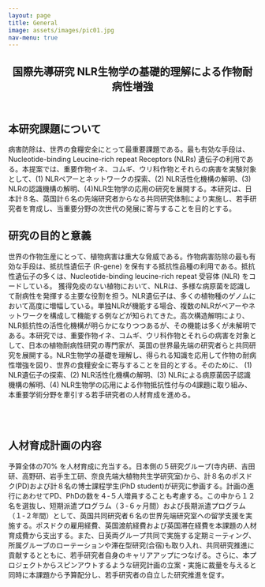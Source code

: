 ```yaml
---
layout: page
title: General
image: assets/images/pic01.jpg
nav-menu: true
---
```


<!-- Main -->
<div id="main" class="alt">

<!-- One -->
<section id="one">
	<div class="inner">
		<header class="major">
			<h2>国際先導研究 NLR生物学の基礎的理解による作物耐病性増強</h2>
		</header>

<!-- Content -->
<h2 id="content">本研究課題について</h2>
<p>病害防除は、世界の食糧安全にとって最重要課題である。最も有効な手段は、Nucleotide-binding Leucine-rich repeat Receptors (NLRs) 遺伝子の利用である。本提案では、重要作物イネ、コムギ、ウリ科作物とそれらの病害を実験対象として、(1) NLRペアーとネットワークの探索、(2) NLR活性化機構の解明、(3) NLRの認識機構の解明、(4)NLR生物学の応用の研究を展開する。本研究は、日本計８名、英国計６名の先端研究者からなる共同研究体制により実施し、若手研究者を育成し、当重要分野の次世代の発展に寄与することを目的とする。</p>
<h2 id="content">研究の目的と意義</h2>
<p>世界の作物生産にとって、植物病害は重大な脅威である。作物病害防除の最も有効な手段は、抵抗性遺伝子 (R-gene) を保有する抵抗性品種の利用である。抵抗性遺伝子の多くは、Nucleotide-binding leucine-rich repeat 受容体 (NLR) をコードしている。 獲得免疫のない植物において、NLRは、多様な病原菌を認識して耐病性を発揮する主要な役割を担う。NLR遺伝子は、多くの植物種のゲノムにおいて高度に増幅している。単独NLRが機能する場合、複数のNLRがペアーやネットワークを構成して機能する例などが知られてきた。高次構造解明により、NLR抵抗性の活性化機構が明らかになりつつあるが、その機能は多くが未解明である。本研究では、重要作物イネ、コムギ、ウリ科作物とそれらの病害を対象として、日本の植物耐病性研究の専門家が、英国の世界最先端の研究者らと共同研究を展開する。NLR生物学の基礎を理解し、得られる知識を応用して作物の耐病性増強を図り、世界の食糧安全に寄与することを目的とする。そのために、
(1) NLR遺伝子の探索、(2) NLR活性化機構の解明、(3) NLRによる病原菌因子認識機構の解明、(4) NLR生物学の応用による作物抵抗性付与の4課題に取り組み、本重要学術分野を牽引する若手研究者の人材育成を進める。</p>

<div class="row">
	<div class="2u"><br></div>
	<div class="8u"><span class="image fit"><img src="{% link assets/images/pic_intro.jpg %}" alt="" /></span></div>
	<div class="2u$"><br></div>
</div>

<h2 id="content">人材育成計画の内容</h2>
<p>予算全体の70% を人材育成に充当する。日本側の５研究グループ(寺内研、吉田研、高野研、岩手生工研、奈良先端大植物共生学研究室)から、計８名のポスドク(PD)および計８名の博士課程学生(PhD student)が研究に参画する。計画の進行にあわせてPD、PhDの数を４-５人増員することも考慮する。この中から１２名を選抜し、短期派遣プログラム（３-６ヶ月間）および長期派遣プログラム（１-２年間）として、英国共同研究者６名の世界先端研究室への留学支援を実施する。ポスドクの雇用経費、英国渡航経費および英国滞在経費を本課題の人材育成費から支出する。また、日英両グループ共同で実施する定期ミーティング、所属グループのローテーションや滞在型研究(合宿)も取り入れ、共同研究推進に貢献するとともに、若手研究者自身のキャリアアップにつなげる。さらに、本プロジェクトからスピンアウトするような研究計画の立案・実施に裁量を与えると同時に本課題から予算配分し、若手研究者の自立した研究推進を促す。 </p>

<div class="row">
	<div class="2u"><br></div>
	<div class="8u"><span class="image fit"><img src="{% link assets/images/pic_plan.jpg %}" alt="" /></span></div>
	<div class="2u$"><br></div>
</div>

</div>
</section>

</div>
